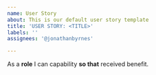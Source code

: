 ```yaml
---
name: User Story
about: This is our default user story template
title: 'USER STORY: <TITLE>'
labels: ''
assignees: '@jonathanbyrnes'

---
```


As a **role** I can capability **so that** received benefit.
